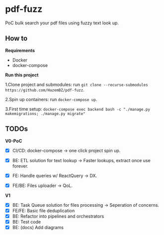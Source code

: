 # pdf-fuzz

PoC bulk search your pdf files using fuzzy text look up.

## How to


__Requirements__

- Docker
- docker-compose

__Run this project__

1.Clone project and submodules: run `git clone --recurse-submodules https://github.com/HazemBZ/pdf-fuzz`.

2.Spin up containers: run `docker-compose up`.

3.First time setup: `docker-compose exec backend bash -c "./manage.py makemigrations; ./manage.py migrate"`

## TODOs 

__V0-PoC__

- [x] CI/CD: docker-compose -> one click project spin up.
- [x] BE: ETL solution for text lookup -> Faster lookups, extract once use forever.
- [x] FE: Handle queries w/ ReactQuery -> DX.
- [x] FE/BE: Files uploader -> QoL.


__V1__

- [x] BE: Task Queue solution for files processing -> Seperation of concerns.
- [x] FE/FE: Basic file deduplication
- [x] BE: Refactor into pipelines and orchestrators
- [x] BE: Test code
- [x] BE: (docs) Add diagrams